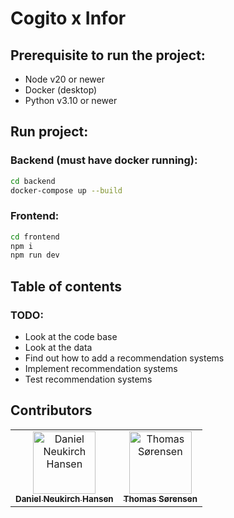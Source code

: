 # Cogito x Infor

## Prerequisite to run the project:

- Node v20 or newer
- Docker (desktop)
- Python v3.10 or newer

## Run project:

### Backend (must have docker running):

```bash
cd backend
docker-compose up --build
```

### Frontend:

```bash
cd frontend
npm i
npm run dev
```

## Table of contents

### TODO:

- Look at the code base
- Look at the data
- Find out how to add a recommendation systems
- Implement recommendation systems
- Test recommendation systems

## Contributors

<table align="center">
  <tr>
    <td align="center">
        <a href="https://github.com/Spiderpig02">
            <img src="https://github.com/Spiderpig02.png?size=100" width="100px;" alt="Daniel Neukirch Hansen"/><br />
            <sub><b>Daniel Neukirch Hansen</b></sub>
        </a>
    </td>
    <td align="center">
        <a href="https://github.com/Spiderpig02">
            <img src="https://github.com/thomsoren.png?size=100" width="100px;" alt="Thomas Sørensen"/><br />
            <sub><b>Thomas Sørensen</b></sub>
        </a>
    </td>
    
  </tr>
</table>
